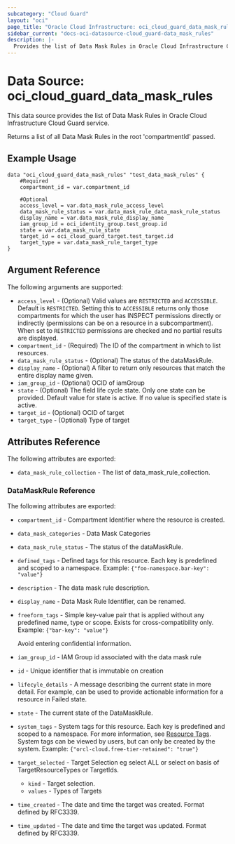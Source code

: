 ```yaml
---
subcategory: "Cloud Guard"
layout: "oci"
page_title: "Oracle Cloud Infrastructure: oci_cloud_guard_data_mask_rules"
sidebar_current: "docs-oci-datasource-cloud_guard-data_mask_rules"
description: |-
  Provides the list of Data Mask Rules in Oracle Cloud Infrastructure Cloud Guard service
---
```


# Data Source: oci_cloud_guard_data_mask_rules
This data source provides the list of Data Mask Rules in Oracle Cloud Infrastructure Cloud Guard service.

Returns a list of all Data Mask Rules in the root 'compartmentId' passed.


## Example Usage

```hcl
data "oci_cloud_guard_data_mask_rules" "test_data_mask_rules" {
	#Required
	compartment_id = var.compartment_id

	#Optional
	access_level = var.data_mask_rule_access_level
	data_mask_rule_status = var.data_mask_rule_data_mask_rule_status
	display_name = var.data_mask_rule_display_name
	iam_group_id = oci_identity_group.test_group.id
	state = var.data_mask_rule_state
	target_id = oci_cloud_guard_target.test_target.id
	target_type = var.data_mask_rule_target_type
}
```

## Argument Reference

The following arguments are supported:

* `access_level` - (Optional) Valid values are `RESTRICTED` and `ACCESSIBLE`. Default is `RESTRICTED`. Setting this to `ACCESSIBLE` returns only those compartments for which the user has INSPECT permissions directly or indirectly (permissions can be on a resource in a subcompartment). When set to `RESTRICTED` permissions are checked and no partial results are displayed. 
* `compartment_id` - (Required) The ID of the compartment in which to list resources.
* `data_mask_rule_status` - (Optional) The status of the dataMaskRule.
* `display_name` - (Optional) A filter to return only resources that match the entire display name given.
* `iam_group_id` - (Optional) OCID of iamGroup
* `state` - (Optional) The field life cycle state. Only one state can be provided. Default value for state is active. If no value is specified state is active.
* `target_id` - (Optional) OCID of target
* `target_type` - (Optional) Type of target


## Attributes Reference

The following attributes are exported:

* `data_mask_rule_collection` - The list of data_mask_rule_collection.

### DataMaskRule Reference

The following attributes are exported:

* `compartment_id` - Compartment Identifier where the resource is created.
* `data_mask_categories` - Data Mask Categories
* `data_mask_rule_status` - The status of the dataMaskRule.
* `defined_tags` - Defined tags for this resource. Each key is predefined and scoped to a namespace. Example: `{"foo-namespace.bar-key": "value"}` 
* `description` - The data mask rule description.
* `display_name` - Data Mask Rule Identifier, can be renamed.
* `freeform_tags` - Simple key-value pair that is applied without any predefined name, type or scope. Exists for cross-compatibility only. Example: `{"bar-key": "value"}`

	Avoid entering confidential information. 
* `iam_group_id` - IAM Group id associated with the data mask rule
* `id` - Unique identifier that is immutable on creation
* `lifecyle_details` - A message describing the current state in more detail. For example, can be used to provide actionable information for a resource in Failed state.
* `state` - The current state of the DataMaskRule.
* `system_tags` - System tags for this resource. Each key is predefined and scoped to a namespace. For more information, see [Resource Tags](https://docs.cloud.oracle.com/iaas/Content/General/Concepts/resourcetags.htm). System tags can be viewed by users, but can only be created by the system.  Example: `{"orcl-cloud.free-tier-retained": "true"}` 
* `target_selected` - Target Selection eg select ALL or select on basis of TargetResourceTypes or TargetIds.
	* `kind` - Target selection.
	* `values` - Types of Targets
* `time_created` - The date and time the target was created. Format defined by RFC3339.
* `time_updated` - The date and time the target was updated. Format defined by RFC3339.


